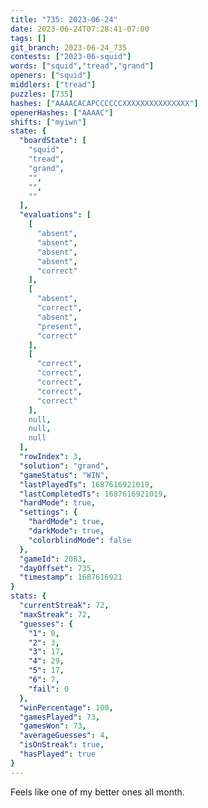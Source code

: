 ```yaml
---
title: "735: 2023-06-24"
date: 2023-06-24T07:28:41-07:00
tags: []
git_branch: 2023-06-24_735
contests: ["2023-06-squid"]
words: ["squid","tread","grand"]
openers: ["squid"]
middlers: ["tread"]
puzzles: [735]
hashes: ["AAAACACAPCCCCCCXXXXXXXXXXXXXXX"]
openerHashes: ["AAAAC"]
shifts: ["myiwn"]
state: {
  "boardState": [
    "squid",
    "tread",
    "grand",
    "",
    "",
    ""
  ],
  "evaluations": [
    [
      "absent",
      "absent",
      "absent",
      "absent",
      "correct"
    ],
    [
      "absent",
      "correct",
      "absent",
      "present",
      "correct"
    ],
    [
      "correct",
      "correct",
      "correct",
      "correct",
      "correct"
    ],
    null,
    null,
    null
  ],
  "rowIndex": 3,
  "solution": "grand",
  "gameStatus": "WIN",
  "lastPlayedTs": 1687616921019,
  "lastCompletedTs": 1687616921019,
  "hardMode": true,
  "settings": {
    "hardMode": true,
    "darkMode": true,
    "colorblindMode": false
  },
  "gameId": 2083,
  "dayOffset": 735,
  "timestamp": 1687616921
}
stats: {
  "currentStreak": 72,
  "maxStreak": 72,
  "guesses": {
    "1": 0,
    "2": 3,
    "3": 17,
    "4": 29,
    "5": 17,
    "6": 7,
    "fail": 0
  },
  "winPercentage": 100,
  "gamesPlayed": 73,
  "gamesWon": 73,
  "averageGuesses": 4,
  "isOnStreak": true,
  "hasPlayed": true
}
---
```

<!-- more -->
Feels like one of my better ones all month.
